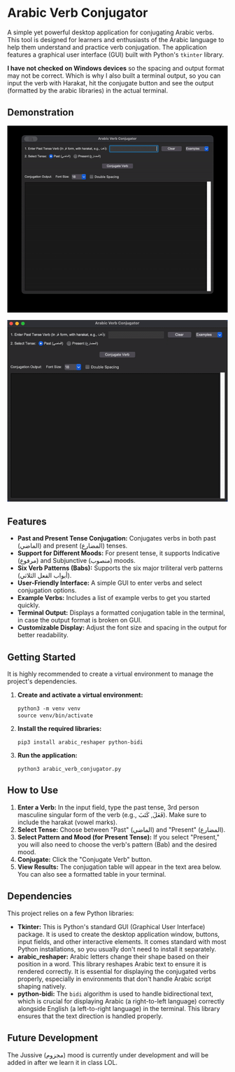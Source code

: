 # Arabic Verb Conjugator

A simple yet powerful desktop application for conjugating Arabic verbs. This tool is designed for learners and enthusiasts of the Arabic language to help them understand and practice verb conjugation. The application features a graphical user interface (GUI) built with Python's `tkinter` library.

**I have not checked on Windows devices** so the spacing and output format may not be correct. Which is why I also built a terminal output, so you can input the verb with Harakat, hit the conjugate button and see the output (formatted by the arabic libraries) in the actual terminal.

## Demonstration

<div align="center">

![example1](/assets/example1.gif)

![example2](/assets/example2.gif)

</div>

## Features

*   **Past and Present Tense Conjugation:** Conjugates verbs in both past (الماضي) and present (المضارع) tenses.
*   **Support for Different Moods:** For present tense, it supports Indicative (مرفوع) and Subjunctive (منصوب) moods.
*   **Six Verb Patterns (Babs):** Supports the six major triliteral verb patterns (أبواب الفعل الثلاثي).
*   **User-Friendly Interface:** A simple GUI to enter verbs and select conjugation options.
*   **Example Verbs:** Includes a list of example verbs to get you started quickly.
*   **Terminal Output:** Displays a formatted conjugation table in the terminal, in case the output format is broken on GUI.
*   **Customizable Display:** Adjust the font size and spacing in the output for better readability.

## Getting Started

It is highly recommended to create a virtual environment to manage the project's dependencies.

1.  **Create and activate a virtual environment:**

    ```shell
    python3 -m venv venv
    source venv/bin/activate
    ```

2.  **Install the required libraries:**

    ```shell
    pip3 install arabic_reshaper python-bidi
    ```

3.  **Run the application:**

    ```shell
    python3 arabic_verb_conjugator.py
    ```

## How to Use

1.  **Enter a Verb:** In the input field, type the past tense, 3rd person masculine singular form of the verb (e.g., فَعَلَ, كَتَبَ). Make sure to include the harakat (vowel marks).
2.  **Select Tense:** Choose between "Past" (الماضي) and "Present" (المضارع).
3.  **Select Pattern and Mood (for Present Tense):** If you select "Present," you will also need to choose the verb's pattern (Bab) and the desired mood.
4.  **Conjugate:** Click the "Conjugate Verb" button.
5.  **View Results:** The conjugation table will appear in the text area below. You can also see a formatted table in your terminal.

## Dependencies

This project relies on a few Python libraries:

*   **Tkinter:** This is Python's standard GUI (Graphical User Interface) package. It is used to create the desktop application window, buttons, input fields, and other interactive elements. It comes standard with most Python installations, so you usually don't need to install it separately.
*   **arabic_reshaper:** Arabic letters change their shape based on their position in a word. This library reshapes Arabic text to ensure it is rendered correctly. It is essential for displaying the conjugated verbs properly, especially in environments that don't handle Arabic script shaping natively.
*   **python-bidi:** The `bidi` algorithm is used to handle bidirectional text, which is crucial for displaying Arabic (a right-to-left language) correctly alongside English (a left-to-right language) in the terminal. This library ensures that the text direction is handled properly.

## Future Development

The Jussive (مجزوم) mood is currently under development and will be added in after we learn it in class LOL.